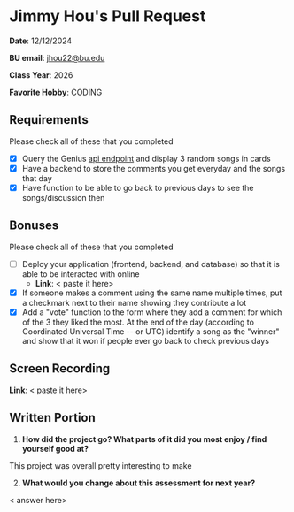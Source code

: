 # Jimmy Hou's Pull Request
**Date**: 12/12/2024

**BU email**: jhou22@bu.edu

**Class Year**: 2026

**Favorite Hobby**: CODING

## Requirements
Please check all of these that you completed

- [x] Query the Genius [api endpoint](https://docs.genius.com/#/getting-started-h1) and display 3 random songs in cards
- [x] Have a backend to store the comments you get everyday and the songs that day 
- [x] Have function to be able to go back to previous days to see the songs/discussion then

## Bonuses
Please check all of these that you completed

- [ ] Deploy your application (frontend, backend, and database) so that it is able to be interacted with online
  - **Link**: < paste it here>
- [x] If someone makes a comment using the same name multiple times, put a checkmark next to their name showing they contribute a lot
- [x] Add a "vote" function to the form where they add a comment for which of the 3 they liked the most. At the end of the day (according to Coordinated Universal Time -- or UTC) identify a song as the "winner" and show that it won if people ever go back to check previous days

## Screen Recording 
**Link**: < paste it here>

## Written Portion
1. **How did the project go? What parts of it did you most enjoy / find yourself good at?**
   
This project was overall pretty interesting to make

2. **What would you change about this assessment for next year?**
   
< answer here>


